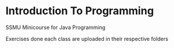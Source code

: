 # Introduction To Programming

SSMU Minicourse for Java Programming

Exercises done each class are uploaded in their respective folders
